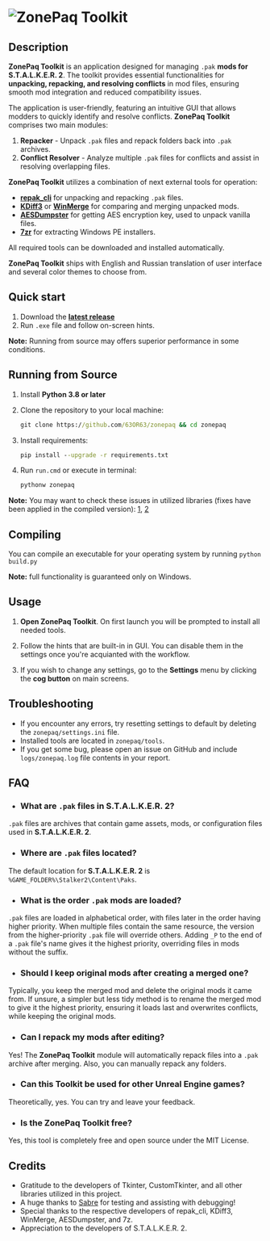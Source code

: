 # ![ZonePaq Toolkit](https://github.com/user-attachments/assets/9feab811-87b0-4c4a-bc54-379133e6b273)

## Description

**ZonePaq Toolkit** is an application designed for managing `.pak` **mods for S.T.A.L.K.E.R. 2**. The toolkit provides essential functionalities for **unpacking, repacking, and resolving conflicts** in mod files, ensuring smooth mod integration and reduced compatibility issues.

The application is user-friendly, featuring an intuitive GUI that allows modders to quickly identify and resolve conflicts. **ZonePaq Toolkit** comprises two main modules:

1. **Repacker** - Unpack `.pak` files and repack folders back into `.pak` archives.
2. **Conflict Resolver** - Analyze multiple `.pak` files for conflicts and assist in resolving overlapping files.

**ZonePaq Toolkit** utilizes a combination of next external tools for operation:

- **[repak_cli](https://github.com/trumank/repak)** for unpacking and repacking `.pak` files.
- **[KDiff3](https://kdiff3.sourceforge.net)** or **[WinMerge](https://winmerge.org)** for comparing and merging unpacked mods.
- **[AESDumpster](https://github.com/GHFear/AESDumpster)** for getting AES encryption key, used to unpack vanilla files.
- **[7zr](https://7-zip.org)** for extracting Windows PE installers.

All required tools can be downloaded and installed automatically.

**ZonePaq Toolkit** ships with English and Russian translation of user interface and several color themes to choose from.

## Quick start

1. Download the **[latest release](https://github.com/63OR63/zonepaq/releases/latest)**
2. Run `.exe` file and follow on-screen hints.

**Note:** Running from source may offers superior performance in some conditions.

## Running from Source

1. Install **Python 3.8 or later**

2. Clone the repository to your local machine:

    ```cmd
    git clone https://github.com/63OR63/zonepaq && cd zonepaq
    ```

3. Install requirements:

    ```cmd
    pip install --upgrade -r requirements.txt
    ```

4. Run `run.cmd` or execute in terminal:

    ```cmd
    pythonw zonepaq
    ```

**Note:** You may want to check these issues in utilized libraries (fixes have been applied in the compiled version): [1](https://github.com/Akascape/CTkToolTip/issues/20), [2](https://github.com/TomSchimansky/CustomTkinter/pull/2162)

## Compiling

You can compile an executable for your operating system by running `python build.py`

**Note:** full functionality is guaranteed only on Windows.

## Usage

1. **Open ZonePaq Toolkit**. On first launch you will be prompted to install all needed tools.

2. Follow the hints that are built-in in GUI. You can disable them in the settings once you're acquianted with the workflow.

3. If you wish to change any settings, go to the **Settings** menu by clicking the **cog button** on main screens.

## Troubleshooting

- If you encounter any errors, try resetting settings to default by deleting the `zonepaq/settings.ini` file.
- Installed tools are located in `zonepaq/tools`.
- If you get some bug, please open an issue on GitHub and include `logs/zonepaq.log` file contents in your report.

## FAQ

- ### What are `.pak` files in S.T.A.L.K.E.R. 2?

`.pak` files are archives that contain game assets, mods, or configuration files used in **S.T.A.L.K.E.R. 2**.

- ### Where are `.pak` files located?

The default location for **S.T.A.L.K.E.R. 2** is `%GAME_FOLDER%\Stalker2\Content\Paks`.

- ### What is the order `.pak` mods are loaded?

`.pak` files are loaded in alphabetical order, with files later in the order having higher priority. When multiple files contain the same resource, the version from the higher-priority `.pak` file will override others. Adding `_P` to the end of a `.pak` file's name gives it the highest priority, overriding files in mods without the suffix.

- ### Should I keep original mods after creating a merged one?

Typically, you keep the merged mod and delete the original mods it came from. If unsure, a simpler but less tidy method is to rename the merged mod to give it the highest priority, ensuring it loads last and overwrites conflicts, while keeping the original mods.

- ### Can I repack my mods after editing?

Yes! The **ZonePaq Toolkit** module will automatically repack files into a `.pak` archive after merging. Also, you can manually repack any folders.

- ### Can this Toolkit be used for other Unreal Engine games?

Theoretically, yes. You can try and leave your feedback.

- ### Is the ZonePaq Toolkit free?

Yes, this tool is completely free and open source under the MIT License.

## Credits

- Gratitude to the developers of Tkinter, CustomTkinter, and all other libraries utilized in this project.
- A huge thanks to [Sabre](https://next.nexusmods.com/profile/ModsBySabre) for testing and assisting with debugging!
- Special thanks to the respective developers of repak_cli, KDiff3, WinMerge, AESDumpster, and 7z.
- Appreciation to the developers of S.T.A.L.K.E.R. 2.
